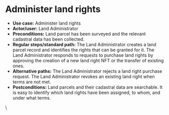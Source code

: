 # Administer land rights



* **Use case:** Administer land rights
* **Actor/user:** Land Administrator
* **Preconditions:** Land parcel has been surveyed and the relevant cadastral data has been collected.
* **Regular steps/standard path:** The Land Administrator creates a land parcel record and identifies the rights that can be granted for it. The Land Administrator responds to requests to purchase land rights by approving the creation of a new land right NFT or the transfer of existing ones.
* **Alternative paths:** The Land Administrator rejects a land right purchase request. The Land Administrator revokes an existing land right when terms are not met.
* **Postconditions:** Land parcels and their cadastral data are searchable.  It is easy to identify which land rights have been assigned, to whom, and under what terms.

\
